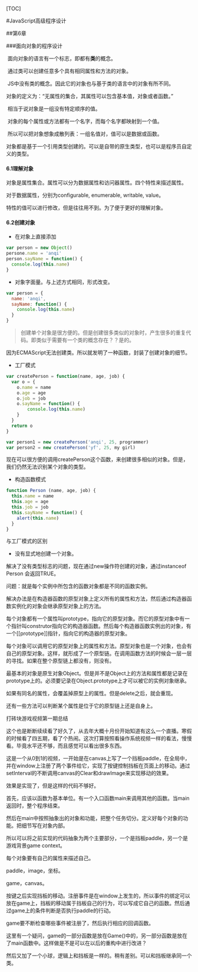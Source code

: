 [TOC]



#JavaScript高级程序设计

##第6章

###面向对象的程序设计

​	面向对象的语言有一个标志，即都有**类**的概念。

​	通过类可以创建任意多个具有相同属性和方法的对象。

​	JS中没有类的概念。因此它的对象也与基于类的语言中的对象有所不同。



​	对象的定义为：“无属性的集合，其属性可以包含基本值，对象或者函数。”

​	相当于说对象是一组没有特定顺序的值。

​	对象的每个属性或方法都有一个名字，而每个名字都映射到一个值。

​	所以可以把对象想象成散列表：一组名值对，值可以是数据或函数。



​	对象都是基于一个引用类型创建的。可以是自带的原生类型，也可以是程序员自定义的类型。



#### 6.1理解对象

对象是属性集合。属性可以分为数据属性和访问器属性。四个特性来描述属性。

对于数据属性，分别为configurable, enumerable, writable, value。

特性的值可以进行修改，但是往往用不到。为了便于更好的理解对象。



#### 6.2创建对象

- 在对象上直接添加

```javascript
var person = new Object()
persone.name = 'anqi'
person.sayName = function() {
  console.log(this.name)
}
```

- 对象字面量。与上述方式相同，形式改变。

```javascript
var person = {
  name: 'anqi',
  sayName: function() {
    console.log(this.name)
  }
}
```



> 创建单个对象是很方便的。但是创建很多类似的对象时，产生很多的重复代码。即类似于需要有一个类的概念存在？？是的。

因为ECMAScript无法创建类。所以就发明了一种函数，封装了创建对象的细节。

- 工厂模式

```javascript
var createPerson = function(name, age, job) {
  var o = {
    o.name = name
    o.age = age
    o.job = job
    o.sayName = function() {
    	console.log(this.name)
  	}
  }
  return o
}

var person1 = new createPerson('anqi', 25, programmer)
var person2 = new createPerson('yf', 25, my girl)
```



现在可以很方便的调用createPerson这个函数，来创建很多相似的对象。但是，我们仍然无法识别某个对象的类型。



- 构造函数模式

```javascript
function Person (name, age, job) {
  this.name = name
  this.age = age
  this.job = job
  this.sayName = function() {
    alert(this.name)
  }
}
```

与工厂模式的区别

- 没有显式地创建一个对象。

解决了没有类型标志的问题，现在通过new操作符创建的对象，通过instanceof Person 会返回TRUE。

问题：就是每个实例中所包含的函数对象都是不同的函数实例。

解决办法是在构造器函数的原型对象上定义所有的属性和方法，然后通过构造器函数实例化的对象会继承原型对象上的方法。

每个对象都有一个属性叫prototype，指向它的原型对象。而它的原型对象中有一个指针叫construtor指向它的构造器函数。然后每个构造器函数实例出的对象，有一个[[prototype]]指针，指向它的构造器的原型对象。

每个对象可以调用它的原型对象上的属性和方法。原型对象也是一个对象，也会有自己的原型对象。这样，就形成了一个原型链。在调用函数方法的时候会一层一层的寻找。如果在整个原型链上都没有，则没有。

最基本的对象是原生对象Object。但是并不是Object上的方法和属性都是记录在prototype上的。必须要记录在Object.prototype上才可以被它的实例对象继承。

如果有同名的属性，会覆盖掉原型上的属性。但是delete之后，就会重现。

还有一些方法可以判断某个属性是位于它的原型链上还是自身上。





打砖块游戏视频第一期总结

这个也是断断续续看了好久了，从去年大概十月份开始知道有这么一个直播。寒假的时候看了四五期，看了个热闹。这次打算按照看操作系统视频一样的看法，慢慢看。毕竟水平还不够，而且感觉可以看出很多东西。



这是一个从0到1的视频，一开始是在canvas上写了一个挡板paddle，在全局中，并在window上注册了两个事件给它，实现了按键控制挡板在页面上的移动。通过setInterval的不断调用canvas的Clear和drawImage来实现移动的效果。



效果是实现了，但是这样的代码不够好。



首先，应该以函数为基本单位。有一个入口函数main来调用其他的函数。当main返回时，整个程序结束。

然后在main中按照抽象出的对象和功能，把整个任务切分。定义好每个对象的功能。把细节写在对象内部。



所以可以将之前实现的代码抽象为两个主要部分，一个是挡板paddle，另一个是游戏背景game context。

每个对象要有自己的属性来描述自己。

paddle，image，坐标。

game，canvas。



按键之后实现挡板的移动。注册事件是在window上发生的，所以事件的绑定可以放在game上，挡板的移动属于挡板自己的行为，可以写成它自己的函数。然后通过game上的条件判断是否执行paddle的行动。

game要不断检查哪些事件被注册了，然后执行相应的回调函数。

这里有一个疑问，game的一部分函数是放在Game()中的，另一部分函数是放在了main函数中。这样做是不是可以在以后的重构中进行改进？

然后又加了一个小球，逻辑上和挡板是一样的。稍有差别。可以和挡板继承同一个类。